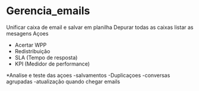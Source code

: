 # Gerencia_emails
 Unificar caixa de email e salvar em planilha
Depurar todas as caixas
listar as mesagens
Açoes
- Acertar WPP
- Redistribuição
- SLA (Tempo de resposta)
- KPI (Medidor de performance)
  
*Analise e teste das açoes
-salvamentos
-Duplicaçoes
-conversas agrupadas
-atualização quando chegar emails


